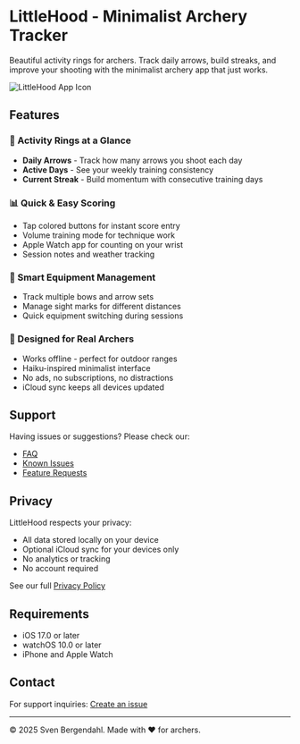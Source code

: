 # LittleHood - Minimalist Archery Tracker

Beautiful activity rings for archers. Track daily arrows, build streaks, and improve your shooting with the minimalist archery app that just works.

![LittleHood App Icon](assets/app-icon.png)

## Features

### 🎯 Activity Rings at a Glance
- **Daily Arrows** - Track how many arrows you shoot each day
- **Active Days** - See your weekly training consistency  
- **Current Streak** - Build momentum with consecutive training days

### 📊 Quick & Easy Scoring
- Tap colored buttons for instant score entry
- Volume training mode for technique work
- Apple Watch app for counting on your wrist
- Session notes and weather tracking

### 🏹 Smart Equipment Management
- Track multiple bows and arrow sets
- Manage sight marks for different distances
- Quick equipment switching during sessions

### 🎨 Designed for Real Archers
- Works offline - perfect for outdoor ranges
- Haiku-inspired minimalist interface
- No ads, no subscriptions, no distractions
- iCloud sync keeps all devices updated

## Support

Having issues or suggestions? Please check our:
- [FAQ](https://github.com/yourusername/littlehood_public/wiki/FAQ)
- [Known Issues](https://github.com/yourusername/littlehood_public/issues)
- [Feature Requests](https://github.com/yourusername/littlehood_public/issues/new?labels=enhancement)

## Privacy

LittleHood respects your privacy:
- All data stored locally on your device
- Optional iCloud sync for your devices only
- No analytics or tracking
- No account required

See our full [Privacy Policy](PRIVACY.md)

## Requirements

- iOS 17.0 or later
- watchOS 10.0 or later
- iPhone and Apple Watch

## Contact

For support inquiries: [Create an issue](https://github.com/yourusername/littlehood_public/issues/new)

---

© 2025 Sven Bergendahl. Made with ❤️ for archers.